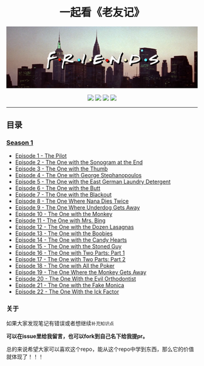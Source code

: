 <h1 align="center">
  一起看《老友记》
</h1>


<p align="center">
<img width="800" src="./source/image/Friends_logo.png" alt="Vue logo">


</p>


<div align="center">

![](https://img.shields.io/badge/To-Learn-brightgreen.svg?longCache=true&style=popout-square) 
![](https://img.shields.io/badge/Status-Updating-red.svg?longCache=true&style=popout-square)
![](https://img.shields.io/badge/level-freshman-blue.svg?longCache=true&style=popout-square)
![](https://img.shields.io/badge/Thank_You-Star-yellow.svg?longCache=true&style=popout-square)

</div>

---


<!-- ## GitBook链接[点这!!](https://hanqizheng598.gitbook.io/english/) -->




## 目录

### [Season 1](https://github.com/hanqizheng/Engilsh-Note/tree/master/Season1)
- [Episode 1 - The Pilot](/Season1/Episode1.md)
- [Episode 2 - The One with the Sonogram at the End](/Season1/Episode2.md)
- [Episode 3 - The One with the Thumb](/Season1/Episode3.md)
- [Episode 4 - The One with George Stephanopoulos](/Season1/Episode4.md)
- [Episode 5 - The One with the East German Laundry Detergent](/Season1/Episode5.md)
- [Episode 6 - The One with the Butt](/Season1/Episode6.md)
- [Episode 7 - The One with the Blackout](/Season1/Episode7.md)
- [Episode 8 - The One Where Nana Dies Twice](/Season1/Episode8.md)
- [Episode 9 - The One Where Underdog Gets Away](/Season1/Episode9.md)
- [Episode 10 - The One with the Monkey](/Season1/Episode10.md)
- [Episode 11 - The One with Mrs. Bing](/Season1/Episode11.md)
- [Episode 12 - The One with the Dozen Lasagnas](/Season1/Episode12.md)
- [Episode 13 - The One with the Boobies](/Season1/Episode13.md)
- [Episode 14 - The One with the Candy Hearts](/Season1/Episode14.md)
- [Episode 15 - The One with the Stoned Guy](/Season1/Episode15.md)
- [Episode 16 - The One with Two Parts: Part 1](/Season1/Episode16.md)
- [Episode 17 - The One with Two Parts: Part 2](/Season1/Episode17.md)
- [Episode 18 - The One with All the Poker](/Season1/Episode18.md)
- [Episode 19 - The One Where the Monkey Gets Away](/Season1/Episode19.md)
- [Episode 20 - The One With the Evil Orthodontist](/Season1/Episode20.md)
- [Episode 21 - The One with the Fake Monica](/Season1/Episode21.md)
- [Episode 22 - The One With the Ick Factor](/Season1/Episode22.md)

### 关于

如果大家发现笔记有错误或者想继续`补充知识点`

**可以在issue里给我留言，也可以fork到自己名下给我提pr。**

总的来说希望大家可以喜欢这个repo，能从这个repo中学到东西，那么它的价值就体现了！！！

